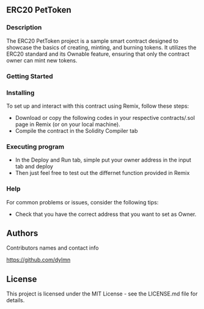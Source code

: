 ## ERC20 PetToken

### Description

The ERC20 PetToken project is a sample smart contract designed to showcase the basics of creating, minting, and burning tokens. It utilizes the ERC20 standard and its Ownable feature, ensuring that only the contract owner can mint new tokens. 

### Getting Started

### Installing

To set up and interact with this contract using Remix, follow these steps:
* Download or copy the following codes in your respective contracts/.sol page in Remix (or on your local machine).
* Compile the contract in the Solidity Compiler tab

### Executing program

* In the Deploy and Run tab, simple put your owner address in the input tab and deploy
* Then just feel free to test out the differnet function provided in Remix

### Help
For common problems or issues, consider the following tips:
* Check that you have the correct address that you want to set as Owner.

## Authors

Contributors names and contact info

https://github.com/dylmn

## License

This project is licensed under the MIT License - see the LICENSE.md file for details.
